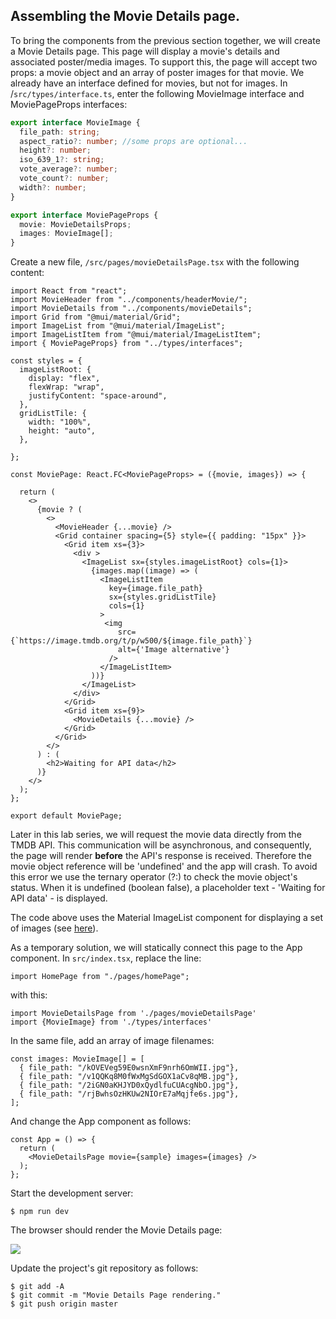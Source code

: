 ## Assembling the Movie Details page.

To bring the components from the previous section together, we will create a Movie Details page. This page will display a movie's details and associated poster/media images. To support this,  the page will accept two props: a movie object and an array of poster images for that movie. We already have an interface defined for movies, but not for images. 
In /`src/types/interface.ts`, enter the following MovieImage interface and MoviePageProps interfaces: 

~~~typescript
export interface MovieImage {
  file_path: string;
  aspect_ratio?: number; //some props are optional...
  height?: number;
  iso_639_1?: string;
  vote_average?: number;
  vote_count?: number;
  width?: number;
}

export interface MoviePageProps {
  movie: MovieDetailsProps;
  images: MovieImage[];
}
~~~

Create a new file, `/src/pages/movieDetailsPage.tsx` with the following content:

~~~tsx
import React from "react";
import MovieHeader from "../components/headerMovie/";
import MovieDetails from "../components/movieDetails";
import Grid from "@mui/material/Grid";
import ImageList from "@mui/material/ImageList";
import ImageListItem from "@mui/material/ImageListItem";
import { MoviePageProps} from "../types/interfaces";

const styles = {
  imageListRoot: {
    display: "flex",
    flexWrap: "wrap",
    justifyContent: "space-around",
  },
  gridListTile: { 
    width: "100%",
    height: "auto",
  },

};

const MoviePage: React.FC<MoviePageProps> = ({movie, images}) => {

  return (
    <>
      {movie ? (
        <>
          <MovieHeader {...movie} />
          <Grid container spacing={5} style={{ padding: "15px" }}>
            <Grid item xs={3}>
              <div >
                <ImageList sx={styles.imageListRoot} cols={1}>
                  {images.map((image) => (
                    <ImageListItem
                      key={image.file_path}
                      sx={styles.gridListTile}
                      cols={1}
                    >
                     <img
                        src={`https://image.tmdb.org/t/p/w500/${image.file_path}`}
                        alt={'Image alternative'}
                      />                    
                    </ImageListItem>
                  ))}
                </ImageList>
              </div>
            </Grid>
            <Grid item xs={9}>
              <MovieDetails {...movie} />
            </Grid>
          </Grid>
        </>
      ) : (
        <h2>Waiting for API data</h2>
      )}
    </>
  );
};

export default MoviePage;
~~~


Later in this lab series, we will request the movie data directly from the TMDB API. This communication will be asynchronous, and consequently, the page will render __before__ the API's response is received. Therefore the movie object reference will be 'undefined' and the app will crash. To avoid this error we use the ternary operator (?:) to check the movie object's status. When it is undefined (boolean false), a placeholder text - 'Waiting for API data' - is displayed. 

The code above uses the Material ImageList component for displaying a set of images (see [here](https://material-ui.com/components/grid-list/)).

As a temporary solution, we will statically connect this page to the App component. In `src/index.tsx`, replace the line:
~~~tsx
import HomePage from "./pages/homePage";
~~~
with this:
~~~tsx
import MovieDetailsPage from './pages/movieDetailsPage'
import {MovieImage} from './types/interfaces'
~~~
In the same file, add an array of image filenames:
~~~tsx
const images: MovieImage[] = [
  { file_path: "/kOVEVeg59E0wsnXmF9nrh6OmWII.jpg"},
  { file_path: "/v1QQKq8M0fWxMgSdGOX1aCv8qMB.jpg"},
  { file_path: "/2iGN0aKHJYD0xQydlfuCUAcgNbO.jpg"},
  { file_path: "/rjBwhsOzHKUw2NIOrE7aMqjfe6s.jpg"},
];
~~~
And change the App component as follows:
~~~tsx
const App = () => {
  return (
    <MovieDetailsPage movie={sample} images={images} />
  );
};
~~~
Start the development server:
~~~
$ npm run dev
~~~
The browser should render the Movie Details page:

![][moviepage]

Update the project's git repository as follows:
~~~ 
$ git add -A
$ git commit -m "Movie Details Page rendering."
$ git push origin master
~~~

[moviepage]: ./img/moviepage.png
